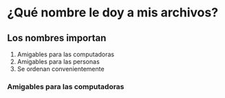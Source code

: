 # ¿Qué nombre le doy a mis archivos?

## Los nombres importan 

1. Amigables para las computadoras
2. Amigables para las personas
3. Se ordenan convenientemente

### Amigables para las computadoras


